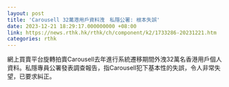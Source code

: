 ```yaml
---
layout: post
title: 'Carousell 32萬港用戶資料洩　私隱公署: 根本失誤'
date: 2023-12-21 18:29:17.000000000 +08:00
link: https://news.rthk.hk/rthk/ch/component/k2/1733286-20231221.htm
categories: rthk
---
```


網上買賣平台旋轉拍賣Carousell去年進行系統遷移期間外洩32萬名香港用戶個人資料。私隱專員公署發表調查報告，指Carousell犯下基本性的失誤，令人非常失望，已要求糾正。
